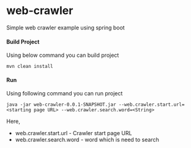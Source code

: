# web-crawler
Simple web crawler example using spring boot

#### Build Project
Using below command you can build project

`mvn clean install`

#### Run
Using following command you can run project

`java -jar web-crawler-0.0.1-SNAPSHOT.jar --web.crawler.start.url=<starting page URL> --web.crawler.search.word=<String>`

Here,
 * web.crawler.start.url - Crawler start page URL
 * web.crawler.search.word - word which is need to search

